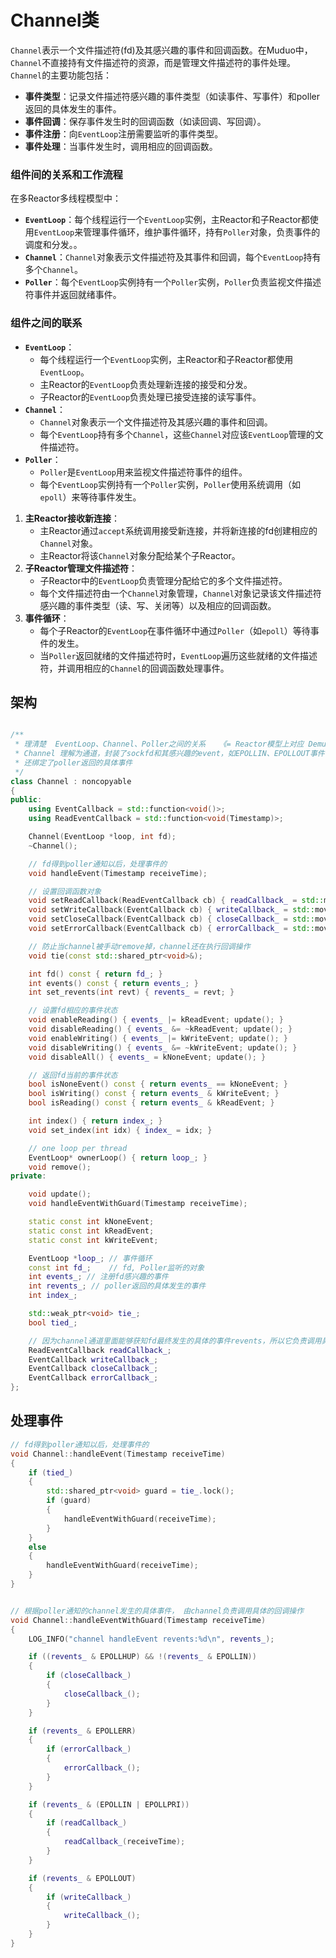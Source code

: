 # Channel类



`Channel`表示一个文件描述符(fd)及其感兴趣的事件和回调函数。在Muduo中，`Channel`不直接持有文件描述符的资源，而是管理文件描述符的事件处理。`Channel`的主要功能包括：

- **事件类型**：记录文件描述符感兴趣的事件类型（如读事件、写事件）和poller返回的具体发生的事件。
- **事件回调**：保存事件发生时的回调函数（如读回调、写回调）。
- **事件注册**：向`EventLoop`注册需要监听的事件类型。
- **事件处理**：当事件发生时，调用相应的回调函数。



### 组件间的关系和工作流程



在多Reactor多线程模型中：

- **`EventLoop`**：每个线程运行一个`EventLoop`实例，主Reactor和子Reactor都使用`EventLoop`来管理事件循环，维护事件循环，持有`Poller`对象，负责事件的调度和分发。。
- **`Channel`**：`Channel`对象表示文件描述符及其事件和回调，每个`EventLoop`持有多个`Channel`。
- **`Poller`**：每个`EventLoop`实例持有一个`Poller`实例，`Poller`负责监视文件描述符事件并返回就绪事件。





### 组件之间的联系

- **`EventLoop`**：
  - 每个线程运行一个`EventLoop`实例，主Reactor和子Reactor都使用`EventLoop`。
  - 主Reactor的`EventLoop`负责处理新连接的接受和分发。
  - 子Reactor的`EventLoop`负责处理已接受连接的读写事件。
- **`Channel`**：
  - `Channel`对象表示一个文件描述符及其感兴趣的事件和回调。
  - 每个`EventLoop`持有多个`Channel`，这些`Channel`对应该`EventLoop`管理的文件描述符。
- **`Poller`**：
  - `Poller`是`EventLoop`用来监视文件描述符事件的组件。
  - 每个`EventLoop`实例持有一个`Poller`实例，`Poller`使用系统调用（如`epoll`）来等待事件发生。





1. **主Reactor接收新连接**：
   - 主Reactor通过`accept`系统调用接受新连接，并将新连接的fd创建相应的`Channel`对象。
   - 主Reactor将该`Channel`对象分配给某个子Reactor。
2. **子Reactor管理文件描述符**：
   - 子Reactor中的`EventLoop`负责管理分配给它的多个文件描述符。
   - 每个文件描述符由一个`Channel`对象管理，`Channel`对象记录该文件描述符感兴趣的事件类型（读、写、关闭等）以及相应的回调函数。
3. **事件循环**：
   - 每个子Reactor的`EventLoop`在事件循环中通过`Poller`（如`epoll`）等待事件的发生。
   - 当`Poller`返回就绪的文件描述符时，`EventLoop`遍历这些就绪的文件描述符，并调用相应的`Channel`的回调函数处理事件。





## 架构

```c++

/**
 * 理清楚  EventLoop、Channel、Poller之间的关系   《= Reactor模型上对应 Demultiplex
 * Channel 理解为通道，封装了sockfd和其感兴趣的event，如EPOLLIN、EPOLLOUT事件
 * 还绑定了poller返回的具体事件
 */ 
class Channel : noncopyable
{
public:
    using EventCallback = std::function<void()>;
    using ReadEventCallback = std::function<void(Timestamp)>;

    Channel(EventLoop *loop, int fd);
    ~Channel();

    // fd得到poller通知以后，处理事件的
    void handleEvent(Timestamp receiveTime);  

    // 设置回调函数对象
    void setReadCallback(ReadEventCallback cb) { readCallback_ = std::move(cb); }
    void setWriteCallback(EventCallback cb) { writeCallback_ = std::move(cb); }
    void setCloseCallback(EventCallback cb) { closeCallback_ = std::move(cb); }
    void setErrorCallback(EventCallback cb) { errorCallback_ = std::move(cb); }

    // 防止当channel被手动remove掉，channel还在执行回调操作
    void tie(const std::shared_ptr<void>&);

    int fd() const { return fd_; }
    int events() const { return events_; }
    int set_revents(int revt) { revents_ = revt; }

    // 设置fd相应的事件状态
    void enableReading() { events_ |= kReadEvent; update(); }
    void disableReading() { events_ &= ~kReadEvent; update(); }
    void enableWriting() { events_ |= kWriteEvent; update(); }
    void disableWriting() { events_ &= ~kWriteEvent; update(); }
    void disableAll() { events_ = kNoneEvent; update(); }

    // 返回fd当前的事件状态
    bool isNoneEvent() const { return events_ == kNoneEvent; }
    bool isWriting() const { return events_ & kWriteEvent; }
    bool isReading() const { return events_ & kReadEvent; }

    int index() { return index_; }
    void set_index(int idx) { index_ = idx; }

    // one loop per thread
    EventLoop* ownerLoop() { return loop_; }
    void remove();
private:

    void update();
    void handleEventWithGuard(Timestamp receiveTime);

    static const int kNoneEvent;
    static const int kReadEvent;
    static const int kWriteEvent;

    EventLoop *loop_; // 事件循环
    const int fd_;    // fd, Poller监听的对象
    int events_; // 注册fd感兴趣的事件
    int revents_; // poller返回的具体发生的事件
    int index_;

    std::weak_ptr<void> tie_;
    bool tied_;

    // 因为channel通道里面能够获知fd最终发生的具体的事件revents，所以它负责调用具体事件的回调操作
    ReadEventCallback readCallback_;
    EventCallback writeCallback_;
    EventCallback closeCallback_;
    EventCallback errorCallback_;
};

```





## 处理事件

```c++
// fd得到poller通知以后，处理事件的
void Channel::handleEvent(Timestamp receiveTime)
{
    if (tied_)
    {
        std::shared_ptr<void> guard = tie_.lock();
        if (guard)
        {
            handleEventWithGuard(receiveTime);
        }
    }
    else
    {
        handleEventWithGuard(receiveTime);
    }
}


// 根据poller通知的channel发生的具体事件， 由channel负责调用具体的回调操作
void Channel::handleEventWithGuard(Timestamp receiveTime)
{
    LOG_INFO("channel handleEvent revents:%d\n", revents_);

    if ((revents_ & EPOLLHUP) && !(revents_ & EPOLLIN))
    {
        if (closeCallback_)
        {
            closeCallback_();
        }
    }

    if (revents_ & EPOLLERR)
    {
        if (errorCallback_)
        {
            errorCallback_();
        }
    }

    if (revents_ & (EPOLLIN | EPOLLPRI))
    {
        if (readCallback_)
        {
            readCallback_(receiveTime);
        }
    }

    if (revents_ & EPOLLOUT)
    {
        if (writeCallback_)
        {
            writeCallback_();
        }
    }
}
```





































